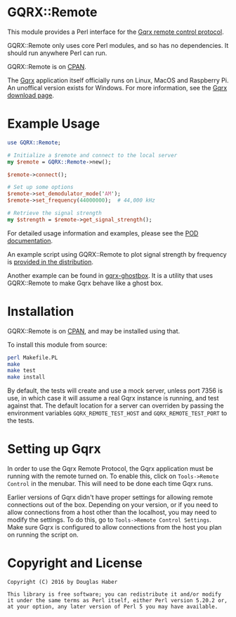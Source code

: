 # GQRX::Remote

This module provides a Perl interface for the [Gqrx remote control protocol](http://gqrx.dk/doc/remote-control).

GQRX::Remote only uses core Perl modules, and so has no dependencies. It should run anywhere Perl can run.

GQRX::Remote is on [CPAN](http://search.cpan.org/~dhaber/GQRX-Remote-1.0.0/Remote.pm).

The [Gqrx](http://gqrx.dk/) application itself officially runs on Linux, MacOS and Raspberry Pi. An unoffical version exists for Windows. For more information, see the [Gqrx download page](http://gqrx.dk/download).


# Example Usage

```perl
use GQRX::Remote;

# Initialize a $remote and connect to the local server
my $remote = GQRX::Remote->new();

$remote->connect();

# Set up some options
$remote->set_demodulator_mode('AM');
$remote->set_frequency(44000000);  # 44,000 kHz

# Retrieve the signal strength
my $strength = $remote->get_signal_strength();
```

For detailed usage information and examples, please see the [POD documentation](http://search.cpan.org/~dhaber/GQRX-Remote-1.0.0/Remote.pm).

An example script using GQRX::Remote to plot signal strength by frequency is [provided in the distribution](https://github.com/DougHaber/gqrx-remote/tree/master/example/).

Another example can be found in [gqrx-ghostbox](https://github.com/DougHaber/gqrx-ghostbox).  It is a utility that uses GQRX::Remote to make Gqrx behave like a ghost box.


# Installation

GQRX::Remote is on [CPAN](http://search.cpan.org/~dhaber/GQRX-Remote-1.0.0/Remote.pm), and may be installed using that.

To install this module from source:

```bash
perl Makefile.PL
make
make test
make install
```

By default, the tests will create and use a mock server, unless port 7356 is use, in which case it will assume a real Gqrx instance is running, and test against that.  The default location for a server can overriden by passing the environment variables `GQRX_REMOTE_TEST_HOST` and `GQRX_REMOTE_TEST_PORT` to the tests.


# Setting up Gqrx

In order to use the Gqrx Remote Protocol, the Gqrx application must be running with the remote turned on. To enable this, click on `Tools->Remote Control` in the menubar. This will need to be done each time Gqrx runs.

Earlier versions of Gqrx didn't have proper settings for allowing remote connections out of the box. Depending on your version, or if you need to allow connections from a host other than the localhost, you may need to modify the settings. To do this, go to `Tools->Remote Control Settings`. Make sure Gqrx is configured to allow connections from the host you plan on running the script on.


# Copyright and License

```
Copyright (C) 2016 by Douglas Haber

This library is free software; you can redistribute it and/or modify
it under the same terms as Perl itself, either Perl version 5.20.2 or,
at your option, any later version of Perl 5 you may have available.
```
